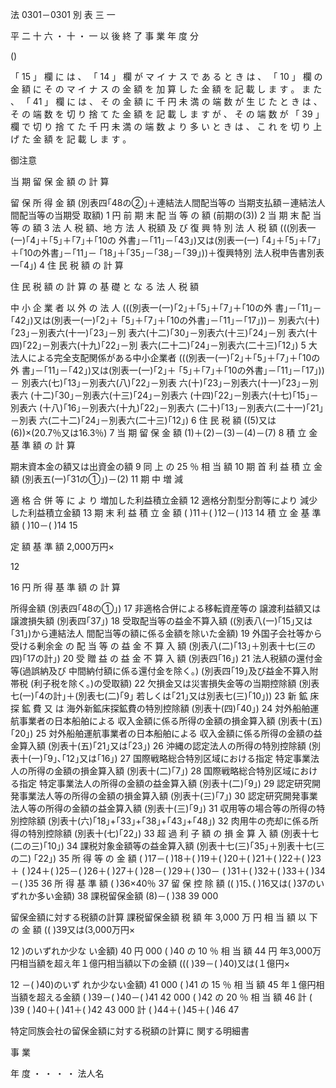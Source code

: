 法 0301－0301
別
表
三
一

平
二
十
六
・
十
・
一
以
後
終
了
事
業
年
度
分

()

「
15
」
欄
に
は
、
「
14
」
欄
が
マ
イ
ナ
ス
で
あ
る
と
き
は
、
「
10
」
欄
の
金
額
に
そ
の
マ
イ
ナ
ス
の
金
額
を
加
算
し
た
金
額
を
記
載
し
ま
す
。
ま
た
、
「
41
」
欄
に
は
、
そ
の
金
額
に
千
円
未
満
の
端
数
が
生
じ
た
と
き
は
、
そ
の
端
数
を
切
り
捨
て
た
金
額
を
記
載
し
ま
す
が
、
そ
の
端
数
が
「
39
」
欄
で
切
り
捨
て
た
千
円
未
満
の
端
数
よ
り
多
い
と
き
は
、
こ
れ
を
切
り
上
げ
た
金
額
を
記
載
し
ま
す
。

御注意





当
期
留
保
金
額
の
計
算

留 保 所 得 金 額
(別表四｢48の②｣＋連結法人間配当等の
当期支払額－連結法人間配当等の当期受
取額)
1
円
前 期 末 配 当 等 の 額
(前期の(3))
2
当 期 末 配 当 等 の 額 3
法 人 税 額、地 方 法 人 税額
及 び 復 興 特 別 法 人 税 額
(((別表一(一)｢4｣＋｢5｣＋｢7｣＋｢10の
外書｣－｢11｣－｢43｣)又は(別表一(一)
｢4｣＋｢5｣＋｢7｣＋｢10の外書｣－｢11｣－
｢18｣＋｢35｣－｢38｣－｢39｣))＋復興特別
法人税申告書別表一｢4｣)
4
住
民
税
額
の
計
算

住
民
税
額
の
計
算
の
基
礎
と
な
る
法
人
税
額

中 小 企 業 者 以 外 の 法 人
(((別表一(一)｢2｣＋｢5｣＋｢7｣＋｢10の外
書｣－｢11｣－｢42｣)又は(別表一(一)｢2｣＋
｢5｣＋｢7｣＋｢10の外書｣－｢11｣－｢17｣))－
別表六(十)｢23｣－別表六(十一)｢23｣－別
表六(十二)｢30｣－別表六(十三)｢24｣－別
表六(十四)｢22｣－別表六(十九)｢22｣－別
表六(二十二)｢24｣－別表六(二十三)｢12｣)
5
大法人による完全支配関係がある中小企業者
(((別表一(一)｢2｣＋｢5｣＋｢7｣＋｢10の外
書｣－｢11｣－｢42｣)又は(別表一(一)｢2｣＋
｢5｣＋｢7｣＋｢10の外書｣－｢11｣－｢17｣))－
別表六(七)｢13｣－別表六(八)｢22｣－別表
六(十)｢23｣－別表六(十一)｢23｣－別表六
(十二)｢30｣－別表六(十三)｢24｣－別表六
(十四)｢22｣－別表六(十七)｢15｣－別表六
(十八)｢16｣－別表六(十九)｢22｣－別表六
(二十)｢13｣－別表六(二十一)｢21｣－別表
六(二十二)｢24｣－別表六(二十三)｢12｣)
6
住 民 税 額
((5)又は(6))×(20.7％又は16.3％)
7
当 期 留 保 金 額
(1)＋(2)－(3)－(4)－(7)
8
積
立
金
基
準
額
の
計
算

期末資本金の額又は出資金の額 9
同 上 の 25 ％ 相 当 額 10
期 首 利 益 積 立 金 額
(別表五(一)｢31の①｣)－(2)
11
期
中
増
減

適 格 合 併 等 に よ り
増加した利益積立金額
12
適格分割型分割等により
減少した利益積立金額
13
期 末 利 益 積 立 金 額
( )11＋( )12－( )13
14
積 立 金 基 準 額
( )10－( )14
15

定 額 基 準 額
2,000万円×

12

16
円
所
得
基
準
額
の
計
算

所得金額
(別表四｢48の①｣)
17
非適格合併による移転資産等の
譲渡利益額又は譲渡損失額
(別表四｢37｣)
18
受取配当等の益金不算入額
((別表八(一)｢15｣又は｢31｣)から連結法人
間配当等の額に係る金額を除いた金額)
19
外国子会社等から受ける剰余金
の 配 当 等 の 益 金 不 算 入 額
(別表八(二)｢13｣＋別表十七(三の四)｢17の計｣)
20
受 贈 益 の 益 金 不 算 入 額
(別表四｢16｣)
21
法人税額の還付金等(過誤納及び
中間納付額に係る還付金を除く｡)
(別表四｢19｣及び益金不算入附帯税
(利子税を除く｡)の受取額)
22
欠損金又は災害損失金等の当期控除額
(別表七(一)｢4の計｣＋(別表七(二)｢9｣
若しくは｢21｣又は別表七(三)｢10｣))
23
新 鉱 床 探 鉱 費 又 は
海外新鉱床探鉱費の特別控除額
(別表十(四)｢40｣)
24
対外船舶運航事業者の日本船舶による
収入金額に係る所得の金額の損金算入額
(別表十(五)｢20｣)
25
対外船舶運航事業者の日本船舶による
収入金額に係る所得の金額の益金算入額
(別表十(五)｢21｣又は｢23｣)
26
沖縄の認定法人の所得の特別控除額
(別表十(一)｢9｣､｢12｣又は｢16｣)
27
国際戦略総合特別区域における指定
特定事業法人の所得の金額の損金算入額
(別表十(二)｢7｣)
28
国際戦略総合特別区域における指定
特定事業法人の所得の金額の益金算入額
(別表十(二)｢9｣)
29
認定研究開発事業法人等の所得の金額の損金算入額
(別表十(三)｢7｣)
30
認定研究開発事業法人等の所得の金額の益金算入額
(別表十(三)｢9｣)
31
収用等の場合等の所得の特別控除額
(別表十(六)｢18｣+｢33｣+｢38｣+｢43｣+｢48｣)
32
肉用牛の売却に係る所得の特別控除額
(別表十(七)｢22｣)
33
超 過 利 子 額 の 損 金 算 入 額
(別表十七(二の三)｢10｣)
34
課税対象金額等の益金算入額
(別表十七(三)｢35｣＋別表十七(三の二)
｢22｣)
35
所 得 等 の 金 額
( )17－( )18＋( )19＋( )20＋( )21＋( )22＋( )23＋
( )24＋( )25－( )26＋( )27＋( )28－( )29＋( )30－
( )31＋( )32＋( )33＋( )34－( )35
36
所 得 基 準 額
( )36×40％
37
留 保 控 除 額
(( )15､( )16又は( )37のいずれか多い金額)
38
課税留保金額
(8)－( )38
39
000

留保金額に対する税額の計算
課税留保金額 税 額
年 3,000 万 円 相 当 額 以 下 の 金 額
(( )39又は(3,000万円×

12
)のいずれか少な
い金額)
40
円
000
( )40 の 10 ％ 相 当 額
44
円
年3,000万円相当額を超え年１億円相当額以下の金額
((( )39－( )40)又は(１億円×

12
－( )40)のいず
れか少ない金額)
41
000
( )41 の 15 ％ 相 当 額
45
年１億円相当額を超える金額
( )39－( )40－( )41
42
000
( )42 の 20 ％ 相 当 額
46
計 ( )39
( )40＋( )41＋( )42
43 000
計
( )44＋( )45＋( )46
47


特定同族会社の留保金額に対する税額の計算に
関する明細書

事 業

年 度
・ ・
・ ・
法人名